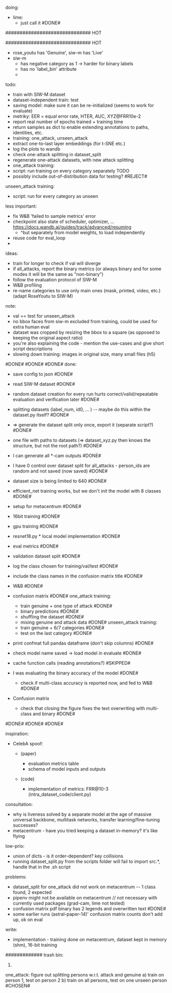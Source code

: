 doing:

* lime:
  * just call it #DONE#

############################## HOT

############################## HOT

* rose_youtu has 'Genuine', siw-m has 'Live'
* siw-m
  * has negative category as 1 -> harder for binary labels
  * has no 'label_bin' attribute
  *

todo:

* train with SIW-M dataset
* dataset-independent train: test
* saving model: make sure it can be re-initialized (seems to work for evaluate)
* metriky: EER = equal error rate, HTER, AUC, XYZ@FRR10e-2
* report real number of epochs trained + training time
* return samples as dict to enable extending annotations to paths, identities, etc.
* training: one_attack, unseen_attack
* extract one-to-last layer embeddings (for t-SNE etc.)
* log the plots to wandb
* check one-attack splitting in dataset_split
* regenerate one-attack datasets, with new attack splitting
* one_attack training:
* script: run training on every category separately TODO
* possibly include out-of-distribution data for testing? #REJECT#

unseen_attack training:

* script: run for every category as unseen

less important:

* fix W&B 'failed to sample metrics' error
* checkpoint also state of scheduler, optimizer, ... https://docs.wandb.ai/guides/track/advanced/resuming
  * ^but separately from model weights, to load independently
* reuse code for eval_loop
*

ideas:

* train for longer to check if val will diverge
* if all_attacks, report the binary metrics (or always binary and for some modes it will be the same as "non-binary")
* follow the evaluation protocol of SIW-M
* W\&B profiling
* re-name categories to use only main ones (mask, printed, video, etc.) (adapt RoseYoutu to SIW-M)

note:

* val == test for unseen_attack
* no bbox faces from siw-m excluded from training, could be used for extra human eval
* dataset was cropped by resizing the bbox to a square (as opposed to keeping the original aspect ratio)
* you're also explaining the code - mention the use-cases and give short script descriptions
* slowing down training: images in original size, many small files (h5)

#DONE# #DONE# #DONE#
done:

* save config to json #DONE#
* read SIW-M dataset #DONE#
* random dataset creation for every run hurts correct/valid/repeatable evaluation and verification later #DONE#
* splitting datasets (label_num, id0, ... ) -- maybe do this within the dataset.py itself? #DONE#
* => generate the dataset split only once, export it (separate script?)  #DONE#
* one file with paths to datasets (=> dataset_xyz.py then knows the structure, but not the root path?)  #DONE#
* I can generate all \*-cam outputs #DONE#
* I have 0 control over dataset split for all_attacks - person_ids are random and not saved (now saved)  #DONE#
* dataset size is being limited to 640 #DONE#
* efficient_net training works, but we don't init the model with 8 classes #DONE#

* setup for metacentrum #DONE#
* 16bit training #DONE#
* gpu training #DONE#
* resnet18.py * local model implementation #DONE#
* eval metrics #DONE#
* validation dataset split #DONE#
* log the class chosen for training/val/test #DONE#
* include the class names in the confusion matrix title #DONE#
* W&B #DONE#
* confusion matrix #DONE#
  one_attack training:
  * train genuine + one type of attack #DONE#
  * binary predictions #DONE#
  * shuffling the dataset #DONE#
  * mixing genuine and attack data #DONE#
    unseen_attack training:
  * train genuine + 6/7 categories #DONE#
  * test on the last category #DONE#
* print confmat full pandas dataframe (don't skip columns)  #DONE#
* check model name saved -> load model in evaluate #DONE#
* cache function calls (reading annotations?)  #SKIPPED#
* I was evaluating the binary accuracy of the model #DONE#
  * check if multi-class accuracy is reported now, and fed to W\&B #DONE#
* Confusion matrix
  * check that closing the figure fixes the text overwriting with multi-class and binary #DONE#

#DONE# #DONE# #DONE#

inspiration:

* CelebA spoof:
  * (paper)
    * evaluation metrics table
    * schema of model inputs and outputs

  * (code)
    * implementation of metrics: FRR@10-3 (intra_dataset_code/client.py)

consultation:

* why is liveness solved by a separate model at the age of massive universal backbone, multitask networks, transfer
  learning/fine-tuning successes?
* metacentrum - have you tried keeping a dataset in-memory? it's like flying

low-prio:

* union of dicts - is it order-dependent? key collisions
* running dataset_split.py from the scripts folder will fail to import src.\*, handle that in the .sh script

problems:

* dataset_split for one_attack did not work on metacentrum -- 1 class found, 2 expected
* pipenv might not be available on metacentrum // not necessary with currently used packages (grad-cam, lime not tested)
* confusion matrix pdf binary has 2 legends and overwritten text #DONE#
* some earlier runs (astral-paper-14)' confusion matrix counts don't add up, ok on eval

write:

* implementation - training done on metacentrum, dataset kept in memory (shm), 16-bit training

#############
trash bin:

1)

one_attack: figure out splitting
persons w.r.t. attack and genuine
a) train on person 1, test on person 2
b) train on all persons, test on one unseen person #CHOSEN#
